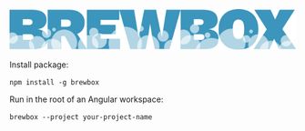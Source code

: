 ![Brewbox Logo](src/assets/logo.svg)

Install package:

```
npm install -g brewbox
```

Run in the root of an Angular workspace:

```
brewbox --project your-project-name
```
